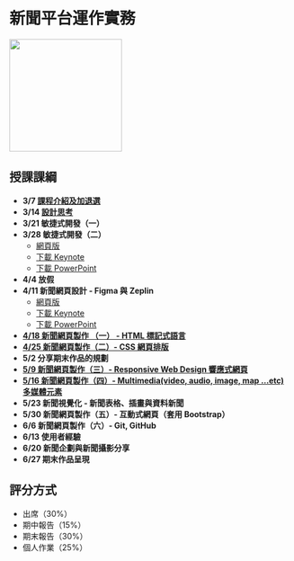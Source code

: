 # 新聞平台運作實務 
<img src="/teach-at-nccu/assets/qr-code-for-teach-at-nccu.png" width="200px" height="200px" />

## 授課課綱
* **3/7 [課程介紹及加退選](https://nickhsine.github.io/teach-at-nccu/2019/03-07)**
* **3/14 [設計思考](https://nickhsine.github.io/teach-at-nccu/2019/03-14)**
* **3/21 敏捷式開發（一）**    
* **3/28 敏捷式開發（二）**
     - [網頁版](https://nickhsine.github.io/teach-at-nccu/2019/agile/index.html)
     - [下載 Keynote](https://nickhsine.github.io/teach-at-nccu/assets/2019-03-21/introduction-to-agile.key)
     - [下載 PowerPoint](https://nickhsine.github.io/teach-at-nccu/assets/2019-03-21/introduction-to-agile.pptx)
* **4/4 放假**
* **4/11 新聞網頁設計 - Figma 與 Zeplin**
     - [網頁版](https://nickhsine.github.io/teach-at-nccu/2019/introduction-of-user-interface/index.html)
     - [下載 Keynote](https://github.com/nickhsine/teach-at-nccu/raw/gh-pages/assets/2019-04-11/introduction-to-user-interface-by-gina.key)
     - [下載 PowerPoint](https://github.com/nickhsine/teach-at-nccu/raw/gh-pages/assets/2019-04-11/introduction-to-user-interface-by-gina.pptx)
* [**4/18 新聞網頁製作 （一） - HTML 標記式語言**](https://github.com/nickhsine/teach-at-nccu/blob/gh-pages/2019/04-18.md)
* [**4/25 新聞網頁製作（二）- CSS 網頁排版**](https://github.com/nickhsine/teach-at-nccu/blob/gh-pages/2019/04-25.md)
* **5/2 分享期末作品的規劃**
* [**5/9 新聞網頁製作（三）- Responsive Web Design 響應式網頁**](https://github.com/nickhsine/teach-at-nccu/blob/gh-pages/2019/05-09.md)
* [**5/16 新聞網頁製作（四）- Multimedia(video, audio, image, map …etc) 多媒體元素**](https://github.com/nickhsine/teach-at-nccu/blob/gh-pages/2019/05-16.md)
* **5/23 新聞視覺化 -  新聞表格、插畫與資料新聞**
* **5/30 新聞網頁製作（五）- 互動式網頁（套用 Bootstrap）**
* **6/6 新聞網頁製作（六）- Git, GitHub**
* **6/13 使用者經驗**
* **6/20 新聞企劃與新聞攝影分享**
* **6/27 期末作品呈現**

## 評分方式
- 出席（30%）
- 期中報告（15%）
- 期末報告（30%）
- 個人作業（25%）

